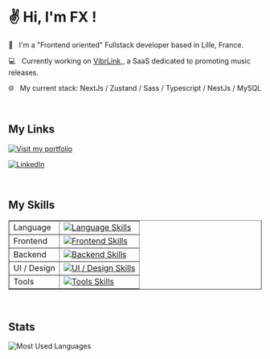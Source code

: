 ✌️ Hi, I'm FX !
========================================================================================================================================

🚀 &nbsp; I'm a "Frontend oriented" Fullstack developer based in Lille, France.

💻 &nbsp; Currently working on <a href="https://example.com](https://vibrlink-next-test.vercel.app/">VibrLink</a>,, a SaaS dedicated to promoting music releases.

🌐 &nbsp; My current stack: NextJs / Zustand / Sass / Typescript / NestJs / MySQL

<br/>
<h2>My Links</h2>

[![Visit my portfolio](https://img.shields.io/badge/Visit%20my%20portfolio-%23009E49?style=for-the-badge&logo=google-chrome&logoColor=white)](https://www.fxsavary.com/)

[![LinkedIn](https://img.shields.io/badge/LinkedIn-%230A66C2?style=for-the-badge&logo=linkedin&logoColor=white)](https://www.linkedin.com/in/françois-xavier-savary-ab9665210/)

<br/>
<h2>My Skills</h2>

<table border="1">
  <tbody>
    <tr>
      <td>Language</td>
      <td>
        <a href="https://skillicons.dev">
          <img src="https://skillicons.dev/icons?i=ts,js" alt="Language Skills">
        </a>
      </td>
    </tr>
    <tr>
      <td>Frontend</td>
      <td>
        <a href="https://skillicons.dev">
          <img src="https://skillicons.dev/icons?i=react,next,vue" alt="Frontend Skills">
        </a>
      </td>
    </tr>
    <tr>
      <td>Backend</td>
      <td>
        <a href="https://skillicons.dev">
          <img src="https://skillicons.dev/icons?i=nodejs,nestjs,express,mysql" alt="Backend Skills">
        </a>
      </td>
    </tr>
    <tr>
      <td>UI / Design</td>
      <td>
        <a href="https://skillicons.dev">
          <img src="https://skillicons.dev/icons?i=sass,figma,ps" alt="UI / Design Skills">
        </a>
      </td>
    </tr>
    <tr>
      <td>Tools</td>
      <td>
        <a href="https://skillicons.dev">
          <img src="https://skillicons.dev/icons?i=vercel,vitest,jest" alt="Tools Skills">
        </a>
      </td>
    </tr>
  </tbody> 
</table>

<br/>
<h2>Stats</h2>

![Most Used Languages](https://github-readme-stats.vercel.app/api/top-langs/?username=Efyx-07&hide=html&langs_count=6&theme=dark)





